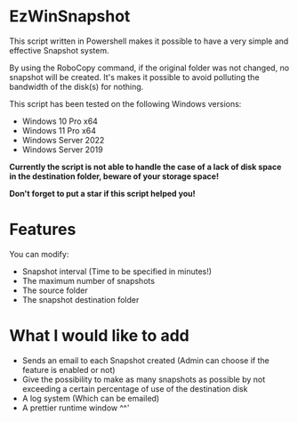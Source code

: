 # EzWinSnapshot

This script written in Powershell makes it possible to have a very simple and effective Snapshot system.

By using the RoboCopy command, if the original folder was not changed, no snapshot will be created.
It's makes it possible to avoid polluting the bandwidth of the disk(s) for nothing.

This script has been tested on the following Windows versions:
- Windows 10 Pro x64
- Windows 11 Pro x64
- Windows Server 2022
- Windows Server 2019

**Currently the script is not able to handle the case of a lack of disk space in the destination folder, beware of your storage space!**

**Don't forget to put a star if this script helped you!**

# Features
You can modify:
- Snapshot interval (Time to be specified in minutes!)
- The maximum number of snapshots
- The source folder
- The snapshot destination folder

# What I would like to add
- Sends an email to each Snapshot created (Admin can choose if the feature is enabled or not)
- Give the possibility to make as many snapshots as possible by not exceeding a certain percentage of use of the destination disk
- A log system (Which can be emailed)
- A prettier runtime window ^^'
